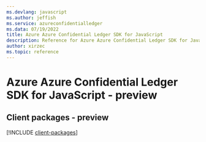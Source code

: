```yaml
---
ms.devlang: javascript
ms.author: jeffish
ms.service: azureconfidentialledger
ms.data: 07/19/2022
title: Azure Azure Confidential Ledger SDK for JavaScript
description: Reference for Azure Azure Confidential Ledger SDK for JavaScript
author: xirzec
ms.topic: reference
---
```

# Azure Azure Confidential Ledger SDK for JavaScript - preview

## Client packages - preview
[!INCLUDE [client-packages](azure-confidential-ledger-client-index.md)]
